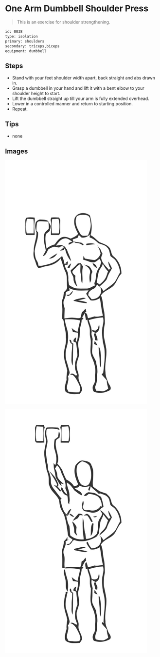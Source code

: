 # One Arm Dumbbell Shoulder Press
> This is an exercise for shoulder strengthening.

``` 
id: 0038 
type: isolation 
primary: shoulders 
secondary: triceps,biceps 
equipment: dumbbell 
``` 

## Steps

 - Stand with your feet shoulder width apart, back straight and abs drawn in.
 - Grasp a dumbbell in your hand and lift it with a bent elbow to your shoulder height to start.
 - Lift the dumbbell straight up till your arm is fully extended overhead.
 - Lower in a controlled manner and return to starting position.
 - Repeat.

## Tips

 - none

## Images

![](../svg/0038-relaxation.svg)

![](../svg/0038-tension.svg)
